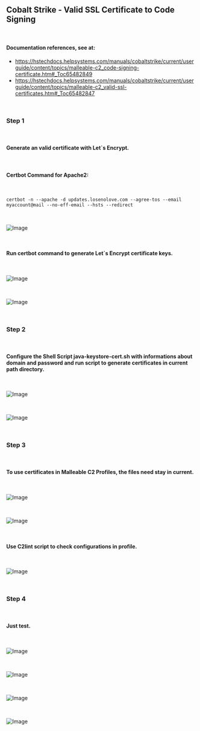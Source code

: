 
## Cobalt Strike - Valid SSL Certificate to Code Signing

<br>

#### Documentation references, see at: 

* https://hstechdocs.helpsystems.com/manuals/cobaltstrike/current/userguide/content/topics/malleable-c2_code-signing-certificate.htm#_Toc65482849
* https://hstechdocs.helpsystems.com/manuals/cobaltstrike/current/userguide/content/topics/malleable-c2_valid-ssl-certificates.htm#_Toc65482847

<br>

### Step 1

<br>

#### Generate an valid certificate with Let`s Encrypt.

<br>

#### Certbot Command for Apache2: 

<br>

``` 
certbot -n --apache -d updates.losenolove.com --agree-tos --email myaccount@mail --no-eff-email --hsts --redirect
```

<br>

![Image](images/001.png)

<br>


#### Run certbot command to generate Let`s Encrypt certificate keys.

<br>

![Image](images/003.png)

<br>

![Image](images/004.png)

<br>

### Step 2

<br>

#### Configure the Shell Script java-keystore-cert.sh with informations about domain and password and run script to generate certificates in current path directory.

<br>

![Image](images/013.png)

<br>

![Image](images/005.png)

<br>

### Step 3 

<br>

#### To use certificates in Malleable C2 Profiles, the files need stay in current.

<br>

![Image](images/006.png)

<br>

![Image](images/007.png)

<br>

#### Use C2lint script to check configurations in profile.

<br>

![Image](images/008.png)

<br>

### Step 4

<br>

#### Just test.

<br>

![Image](images/009.png)

<br>

![Image](images/010.png)

<br>

![Image](images/011.png)

<br>

![Image](images/012.png)















